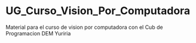 # UG_Curso_Vision_Por_Computadora
Material para el curso de vision por computadora con el Cub de Programacion DEM Yuriria
